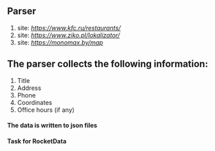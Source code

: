 ## Parser
1. site: *https://www.kfc.ru/restaurants/*
2. site: *https://www.ziko.pl/lokalizator/*
3. site: *https://monomax.by/map*
## The parser collects the following information:
1. Title
2. Address
3. Phone
4. Coordinates
5. Office hours (if any)
#### The data is written to json files
#### Task for RocketData
